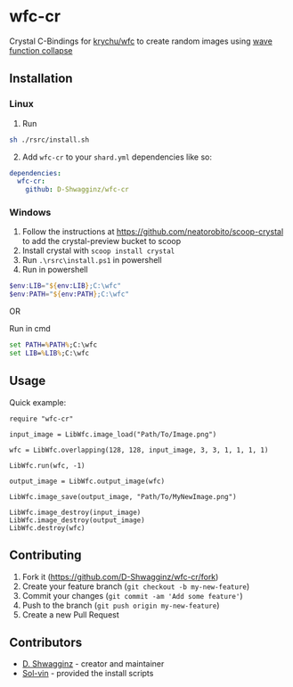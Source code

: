 # wfc-cr

Crystal C-Bindings for [krychu/wfc](https://github.com/krychu/wfc)
to create random images using [wave function collapse](https://en.wikipedia.org/wiki/Wave_function_collapse)

## Installation

### Linux

1. Run
```sh
sh ./rsrc/install.sh
```
2. Add `wfc-cr` to your `shard.yml` dependencies like so:
```yml
dependencies:
  wfc-cr:
    github: D-Shwagginz/wfc-cr
```

### Windows

1. Follow the instructions at https://github.com/neatorobito/scoop-crystal to add the crystal-preview bucket to scoop
2. Install crystal with `scoop install crystal`
3. Run `.\rsrc\install.ps1` in powershell
4. Run in powershell
```powershell
$env:LIB="${env:LIB};C:\wfc"
$env:PATH="${env:PATH};C:\wfc"
```

OR

Run in cmd
```cmd
set PATH=%PATH%;C:\wfc
set LIB=%LIB%;C:\wfc
```

## Usage

Quick example:

```crystal
require "wfc-cr"

input_image = LibWfc.image_load("Path/To/Image.png")

wfc = LibWfc.overlapping(128, 128, input_image, 3, 3, 1, 1, 1, 1)

LibWfc.run(wfc, -1)

output_image = LibWfc.output_image(wfc)

LibWfc.image_save(output_image, "Path/To/MyNewImage.png")

LibWfc.image_destroy(input_image)
LibWfc.image_destroy(output_image)
LibWfc.destroy(wfc)
```

## Contributing

1. Fork it (<https://github.com/D-Shwagginz/wfc-cr/fork>)
2. Create your feature branch (`git checkout -b my-new-feature`)
3. Commit your changes (`git commit -am 'Add some feature'`)
4. Push to the branch (`git push origin my-new-feature`)
5. Create a new Pull Request

## Contributors

- [D. Shwagginz](https://github.com/D-Shwagginz) - creator and maintainer
- [Sol-vin](https://github.com/sol-vin) - provided the install scripts
